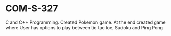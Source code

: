 # COM-S-327
C and C++ Programming. Created Pokemon game. At the end created game where User has options to play between tic tac toe, Sudoku and Ping Pong
